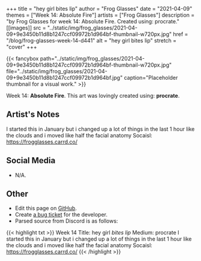 +++
title =       "hey girl bites lip"
author =      "Frog Glasses"
date =        "2021-04-09"
themes =      ["Week 14: Absolute Fire"]
artists =     ["Frog Glasses"]
description = "by Frog Glasses for week 14: Absolute Fire. Created using: procrate."
[[images]]
              src = "../static/img/frog_glasses/2021-04-09+9e3450b11d8b1247ccf09972b1d964bf-thumbnail-w720px.jpg"
              href = "/blog/frog-glasses-week-14-d441"
              alt = "hey girl bites lip"
              stretch = "cover"
+++


{{< fancybox path="../static/img/frog_glasses/2021-04-09+9e3450b11d8b1247ccf09972b1d964bf-thumbnail-w720px.jpg" file="../static/img/frog_glasses/2021-04-09+9e3450b11d8b1247ccf09972b1d964bf.jpg" caption="Placeholder thumbnail for a visual work." >}}


Week 14: **Absolute Fire**. This art was lovingly created using: **procrate**.

## Artist's Notes

I started this in  January but i changed up a lot of things in the last 1 hour like the clouds and i moved like half the facial anatomy
Socaisl:  https://frogglasses.carrd.co/

## Social Media

- N/A.

## Other

- Edit this page on [GitHub](https://github.com/teaminkling/web-refresh/edit/main/content/blog/frog-glasses-week-14-d441.md).
- Create [a bug ticket](https://github.com/teaminkling/web-refresh/issues/new?assignees=&labels=bug&template=problem-report.md&title=) for the developer.
- Parsed source from Discord is as follows:

{{< highlight txt >}}
Week 14
Title: hey girl *bites lip* 
Medium: procrate 
I started this in  January but i changed up a lot of things in the last 1 hour like the clouds and i moved like half the facial anatomy
Socaisl:  https://frogglasses.carrd.co/
{{< /highlight >}}